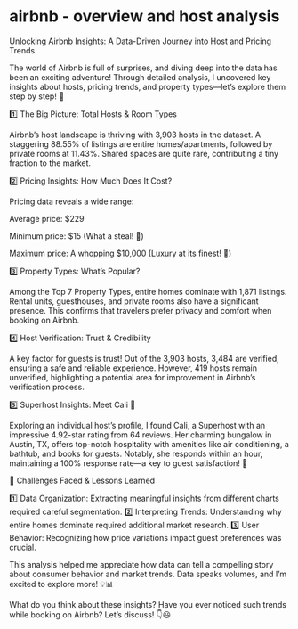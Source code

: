 # airbnb - overview and host analysis

Unlocking Airbnb Insights: A Data-Driven Journey into Host and Pricing Trends

The world of Airbnb is full of surprises, and diving deep into the data has been an exciting adventure! Through detailed analysis, I uncovered key insights about hosts, pricing trends, and property types—let’s explore them step by step! 🚀

1️⃣ The Big Picture: Total Hosts & Room Types

Airbnb’s host landscape is thriving with 3,903 hosts in the dataset. A staggering 88.55% of listings are entire homes/apartments, followed by private rooms at 11.43%. Shared spaces are quite rare, contributing a tiny fraction to the market.

2️⃣ Pricing Insights: How Much Does It Cost?

Pricing data reveals a wide range:

Average price: $229

Minimum price: $15 (What a steal! 🎉)

Maximum price: A whopping $10,000 (Luxury at its finest! 💎)

3️⃣ Property Types: What’s Popular?

Among the Top 7 Property Types, entire homes dominate with 1,871 listings. Rental units, guesthouses, and private rooms also have a significant presence. This confirms that travelers prefer privacy and comfort when booking on Airbnb.

4️⃣ Host Verification: Trust & Credibility

A key factor for guests is trust! Out of the 3,903 hosts, 3,484 are verified, ensuring a safe and reliable experience. However, 419 hosts remain unverified, highlighting a potential area for improvement in Airbnb’s verification process.

5️⃣ Superhost Insights: Meet Cali 🌟

Exploring an individual host’s profile, I found Cali, a Superhost with an impressive 4.92-star rating from 64 reviews. Her charming bungalow in Austin, TX, offers top-notch hospitality with amenities like air conditioning, a bathtub, and books for guests. Notably, she responds within an hour, maintaining a 100% response rate—a key to guest satisfaction! 🏡

🎯 Challenges Faced & Lessons Learned

1️⃣ Data Organization: Extracting meaningful insights from different charts required careful segmentation.
2️⃣ Interpreting Trends: Understanding why entire homes dominate required additional market research.
3️⃣ User Behavior: Recognizing how price variations impact guest preferences was crucial.

This analysis helped me appreciate how data can tell a compelling story about consumer behavior and market trends. Data speaks volumes, and I’m excited to explore more! 💡📊

What do you think about these insights? Have you ever noticed such trends while booking on Airbnb? Let’s discuss! 👇😃

